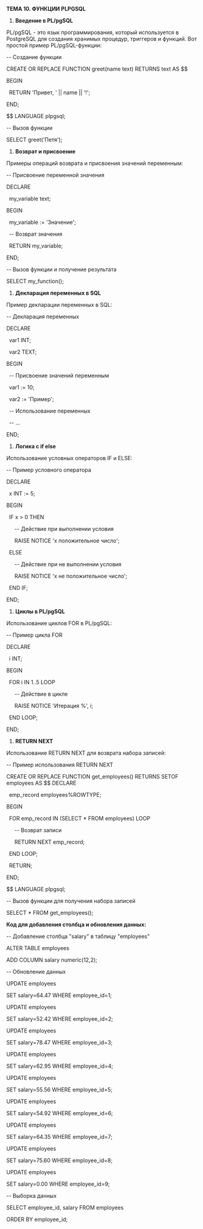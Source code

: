 ﻿**ТЕМА 10. ФУНКЦИИ PLPGSQL**

1. **Введение в PL/pgSQL**

PL/pgSQL - это язык программирования, который используется в PostgreSQL для создания хранимых процедур, триггеров и функций. Вот простой пример PL/pgSQL-функции:

-- Создание функции

CREATE OR REPLACE FUNCTION greet(name text) RETURNS text AS $$

BEGIN

` `RETURN 'Привет, ' || name || '!';

END;

$$ LANGUAGE plpgsql;

-- Вызов функции

SELECT greet('Петя');

1. **Возврат и присвоение**

Примеры операций возврата и присвоения значений переменным:

-- Присвоение переменной значения

DECLARE

` `my\_variable text;

BEGIN

` `my\_variable := 'Значение';

` `-- Возврат значения

` `RETURN my\_variable;

END;

-- Вызов функции и получение результата

SELECT my\_function();

1. **Декларация переменных в SQL**

Пример декларации переменных в SQL:

-- Декларация переменных

DECLARE

` `var1 INT;

` `var2 TEXT;

BEGIN

` `-- Присвоение значений переменным

` `var1 := 10;

` `var2 := 'Пример';

` `-- Использование переменных

` `-- ...

END;

1. **Логика с if else**

Использование условных операторов IF и ELSE:

-- Пример условного оператора

DECLARE

` `x INT := 5;

BEGIN

` `IF x > 0 THEN

`   `-- Действие при выполнении условия

`   `RAISE NOTICE 'x положительное число';

` `ELSE

`   `-- Действие при не выполнении условия

`   `RAISE NOTICE 'x не положительное число';

` `END IF;

END;

1. **Циклы в PL/pgSQL**

Использование циклов FOR в PL/pgSQL:

-- Пример цикла FOR

DECLARE

` `i INT;

BEGIN

` `FOR i IN 1..5 LOOP

`   `-- Действие в цикле

`   `RAISE NOTICE 'Итерация %', i;

` `END LOOP;

END;

1. **RETURN NEXT**

Использование RETURN NEXT для возврата набора записей:

-- Пример использования RETURN NEXT

CREATE OR REPLACE FUNCTION get\_employees() RETURNS SETOF employees AS $$ DECLARE

` `emp\_record employees%ROWTYPE;

BEGIN

` `FOR emp\_record IN (SELECT \* FROM employees) LOOP

`   `-- Возврат записи

`   `RETURN NEXT emp\_record;

` `END LOOP;

` `RETURN;

END;

$$ LANGUAGE plpgsql;

-- Вызов функции для получения набора записей

SELECT \* FROM get\_employees();

**Код для добавления столбца и обновления данных:**

-- Добавление столбца "salary" в таблицу "employees"

ALTER TABLE employees

ADD COLUMN salary numeric(12,2);

-- Обновление данных

UPDATE employees

SET salary=64.47 WHERE employee\_id=1;

UPDATE employees

SET salary=52.42 WHERE employee\_id=2;

UPDATE employees

SET salary=78.47 WHERE employee\_id=3;

UPDATE employees

SET salary=62.95 WHERE employee\_id=4;

UPDATE employees

SET salary=55.56 WHERE employee\_id=5;

UPDATE employees

SET salary=54.92 WHERE employee\_id=6;

UPDATE employees

SET salary=64.35 WHERE employee\_id=7;

UPDATE employees

SET salary=75.60 WHERE employee\_id=8;

UPDATE employees

SET salary=0.00 WHERE employee\_id=9;

-- Выборка данных

SELECT employee\_id, salary FROM employees

ORDER BY employee\_id;

